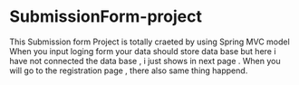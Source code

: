 # SubmissionForm-project
This Submission form Project is totally craeted by using Spring MVC model
When you input loging form your data should store data base but here i have not connected the data base , i just shows in next page .
When you will go to the registration page , there also same thing happend.
